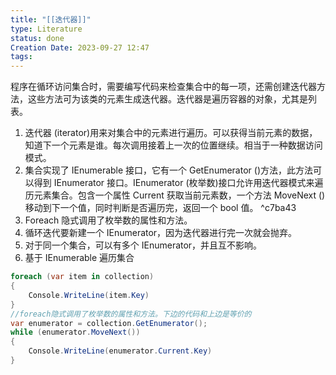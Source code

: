 ```yaml
---
title: "[[迭代器]]"
type: Literature
status: done
Creation Date: 2023-09-27 12:47
tags:
---
```

程序在循环访问集合时，需要编写代码来检查集合中的每一项，还需创建迭代器方法，这些方法可为该类的元素生成迭代器。迭代器是遍历容器的对象，尤其是列表。
1. 迭代器 (iterator)用来对集合中的元素进行遍历。可以获得当前元素的数据，知道下一个元素是谁。每次调用接着上一次的位置继续。相当于一种数据访问模式。
2. 集合实现了 IEnumerable 接口，它有一个 GetEnumerator ()方法，此方法可以得到 IEnumerator 接口。IEnumerator (枚举数)接口允许用迭代器模式来遍历元素集合。包含一个属性 Current 获取当前元素数，一个方法 MoveNext ()移动到下一个值，同时判断是否遍历完，返回一个 bool 值。  ^c7ba43
3. Foreach 隐式调用了枚举数的属性和方法。
4. 循环迭代要新建一个 IEnumerator，因为迭代器进行完一次就会抛弃。
5. 对于同一个集合，可以有多个 IEnumerator，并且互不影响。
6. 基于 IEnumerable 遍历集合
```c#
foreach (var item in collection)
{
	Console.WriteLine(item.Key)
}
//foreach隐式调用了枚举数的属性和方法。下边的代码和上边是等价的
var enumerator = collection.GetEnumerator();
while (enumerator.MoveNext())
{
	Console.WriteLine(enumerator.Current.Key)
}
```